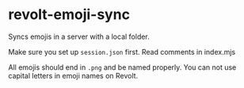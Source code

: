 # revolt-emoji-sync

Syncs emojis in a server with a local folder.

Make sure you set up `session.json` first. Read comments in index.mjs

All emojis should end in `.png` and be named properly. You can not use capital letters in emoji names on Revolt.
